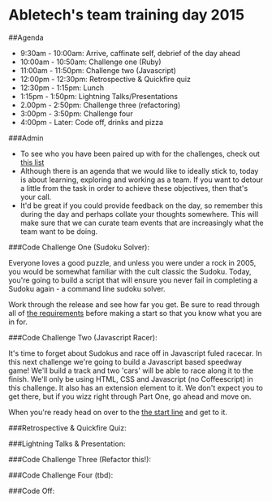 Abletech's team training day 2015
=================

##Agenda

- 9:30am - 10:00am: Arrive, caffinate self, debrief of the day ahead
- 10:00am - 10:50am: Challenge one (Ruby)
- 11:00am - 11:50pm: Challenge two (Javascript)
- 12:00pm - 12:30pm: Retrospective & Quickfire quiz
- 12:30pm - 1:15pm: Lunch
- 1:15pm - 1:50pm: Lightning Talks/Presentations
- 2.00pm - 2:50pm: Challenge three (refactoring)
- 3:00pm - 3:50pm: Challenge four
- 4:00pm - Later: Code off, drinks and pizza


###Admin

- To see who you have been paired up with for the challenges, check out [this list](pairing-list.md)
- Although there is an agenda that we would like to ideally stick to, today is about learning, exploring and working as a team. If you want to detour a little from the task in order to achieve these objectives, then that's your call.
- It'd be great if you could provide feedback on the day, so remember this during the day and perhaps collate your thoughts somewhere. This will make sure that we can curate team events that are increasingly what the team want to be doing.


###Code Challenge One (Sudoku Solver):

Everyone loves a good puzzle, and unless you were under a rock in 2005, you would be somewhat familiar with the cult classic the Sudoku. Today, you're going to build a script that will ensure you never fail in completing a Sudoku again - a command line sudoku solver.

Work through the release and see how far you get. Be sure to read through all of [the requirements](1-sudoku/sudoku.md) before making a start so that you know what you are in for.

###Code Challenge Two (Javascript Racer):

It's time to forget about Sudokus and race off in Javascript fuled racecar. In this next challenge we're going to build a Javascript based speedway game! We'll build a track and two 'cars' will be able to race along it to the finish. We'll only be using HTML, CSS and Javascript (no Coffeescript) in this challenge. It also has an extension element to it. We don't expect you to get there, but if you wizz right through Part One, go ahead and move on.

When you're ready head on over to the [the start line](javascript_racer/javascript_racer.md) and get to it.


###Retrospective & Quickfire Quiz:

###Lightning Talks & Presentation:

###Code Challenge Three (Refactor this!):

###Code Challenge Four (tbd):

###Code Off:



